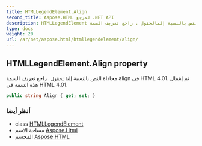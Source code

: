 ```yaml
---
title: HTMLLegendElement.Align
second_title: Aspose.HTML لمرجع .NET API
description: HTMLLegendElement ملكية. محاذاة النص بالنسبة إلىالحقول . راجع تعريف السمة align في HTML 4.01. تم إهمال هذه السمة في HTML 4.01.
type: docs
weight: 20
url: /ar/net/aspose.html/htmllegendelement/align/
---
```

## HTMLLegendElement.Align property

محاذاة النص بالنسبة إلى`الحقول` . راجع تعريف السمة align في HTML 4.01. تم إهمال هذه السمة في HTML 4.01.

```csharp
public string Align { get; set; }
```

### أنظر أيضا

* class [HTMLLegendElement](../)
* مساحة الاسم [Aspose.Html](../../htmllegendelement/)
* المجسم [Aspose.HTML](../../../)


